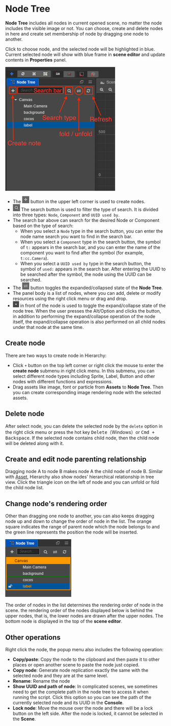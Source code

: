 # Node Tree

**Node Tree** includes all nodes in current opened scene, no matter the node includes the visible image or not. You can choose, create and delete nodes in here and create set membership of node by dragging one node to another.

Click to choose node, and the selected node will be highlighted in blue. Current selected node will show with blue frame in **scene editor** and update contents in **Properties** panel.

![node tree panel](hierarchy/node_tree.png)

- The ![](assets/add.png) button in the upper left corner is used to create nodes.
- ![](hierarchy/search.png) The search button is used to filter the type of search. It is divided into three types: `Node`, `Component` and `UUID used by`.
- The search bar above can search for the desired Node or Component based on the type of search:
  - When you select a `Node` type in the search button, you can enter the node name search you want to find in the search bar.
  - When you select a `Component` type in the search button, the symbol of `t:` appears in the search bar, and you can enter the name of the component you want to find after the symbol (for example, `t:cc.Camera`).
  - When you select a `UUID used by` type in the search button, the symbol of `used:` appears in the search bar. After entering the UUID to be searched after the symbol, the node using the UUID can be searched.
- The ![](hierarchy/switch.png) button toggles the expanded/collapsed state of the **Node Tree**.
- The panel body is a list of nodes, where you can add, delete or modify resources using the right click menu or drag and drop.
- ![](assets/button.png) in front of the node is used to toggle the expand/collapse state of the node tree. When the user presses the Alt/Option and clicks the button, in addition to performing the expand/collapse operation of the node itself, the expand/collapse operation is also performed on all child nodes under that node at the same time.

## Create node

There are two ways to create node in Hierarchy:

- Click `+` button on the top left corner or right click the mouse to enter the **create node** submenu in right click menu. In this submenu, you can select different node types including Sprite, Label, Button and other nodes with different functions and expressions.
- Drag assets like image, font or particle from **Assets** to **Node Tree**. Then you can create corresponding image rendering node with the selected assets.

## Delete node

After select node, you can delete the selected node by the `delete` option in the right click menu or press the hot key <kbd>Delete</kbd>（Windows）or <kbd>Cmd + Backspace</kbd>. If the selected node contains child node, then the child node will be deleted along with it.

## Create and edit node parenting relationship

Dragging node A to node B makes node A the child node of node B. Similar with [Asset](assets.md), Hierarchy also show nodes' hierarchical relationship in tree view. Click the triangle icon on the left of node and you can unfold or fold the child node list.

## Change node's rendering order

Other than dragging one node to another, you can also keeps dragging node up and down to change the order of node in the list. The orange square indicates the range of parent node which the node belongs to and the green line represents the position the node will be inserted.

![move node](hierarchy/move.png)

The order of nodes in the list determines the rendering order of node in the scene. the rendering order of the nodes displayed below is behind the upper nodes, that is, the lower nodes are drawn after the upper nodes. The bottom node is displayed in the top of the **scene editor**.

## Other operations

Right click the node, the popup menu also includes the following operation:

- **Copy/paste**: Copy the node to the clipboard and then paste it to other places or open another scene to paste the node just copied.
- **Copy node**: Generate node replication exactly the same with the selected node and they are at the same level.
- **Rename**: Rename the node
- **Show UUID and path of node**: In complicated scenes, we sometimes need to get the complete path in the node tree to access it when running the script. Click this option so you can see the path of the currently selected node and its UUID in the **Console**.
- **Lock node**: Move the mouse over the node and there will be a lock button on the left side. After the node is locked, it cannot be selected in the **Scene**.
